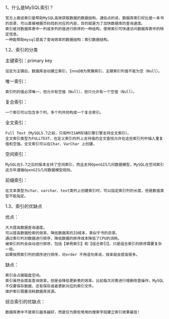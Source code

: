 1、什么是MySQL索引？

    官方上面说索引是帮助MySQL高效获取数据的数据结构，通俗点的说，数据库索引好比是一本书的目录，可以直接根据页码找到对应的内容，目的就是为了加快数据库的查询速度。
    索引是对数据库表中一列或多列的值进行排序的一种结构，使用索引可快速访问数据库表中的特定信息。
    一种能帮助mysql提高了查询效率的数据结构：索引数据结构。


1.2、索引的分类

主键索引：primary key

    设定为主键后，数据库自动建立索引，InnoDB为聚簇索引，主键索引列值不能为空（Null）。

唯一索引：

    索引列的值必须唯一，但允许有空值（Null），但只允许有一个空值（Null）。

复合索引：

    一个索引可以包含多个列，多个列共同构成一个复合索引。

全文索引：

    Full Text（MySQL5.7之前，只有MYISAM存储引擎引擎支持全文索引）。
    全文索引类型为FULLTEXT，在定义索引的列上支持值的全文查找允许在这些索引列中插入重复值和空值。全文索引可以在Char、VarChar 上创建。

空间索引：

    MySQL在5.7之后的版本支持了空间索引，而且支持OpenGIS几何数据模型，MySQL在空间索引这方年遵循OpenGIS几何数据模型规则。

前缀索引：

    在文本类型为char、varchar、text类列上创建索引时，可以指定索引列的长度，但是数值类型不能指定。


1.3、索引的优缺点

优点：

    大大提高数据查询速度。
    可以提高数据检索的效率，降低数据库的IO成本，类似于书的目录。
    通过索引列对数据进行排序，降低数据的排序成本降低了CPU的消耗。
    被索引的列会自动进行排序，包括【单例索引】和【组合索引】，只是组合索引的排序需要复杂一些。
    如果按照索引列的顺序进行排序，对order 不用语句来说，效率就会提高很多。

缺点：

    索引会占据磁盘空间。
    索引虽然会提高查询效率，但是会降低更新表的效率。比如每次对表进行增删改查操作，MySQL不仅要保存数据，还有保存或者更新对应的索引文件。
    维护索引需要消耗数据库资源。

综合索引的优缺点：

    数据库表中不是索引越多越好，而是仅为那些常用的搜索字段建立索引效果最佳!
